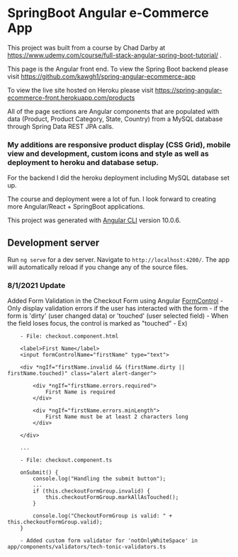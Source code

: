 # SpringBoot Angular e-Commerce App

This project was built from a course by Chad Darby at https://www.udemy.com/course/full-stack-angular-spring-boot-tutorial/ . 


This page is the Angular front end. To view the Spring Boot backend please visit https://github.com/kawgh1/spring-angular-ecommerce-app

To view the live site hosted on Heroku please visit https://spring-angular-ecommerce-front.herokuapp.com/products



All of the page sections are Angular components that are populated with data (Product, Product Category, State, Country) from a MySQL database through Spring Data REST JPA calls. 


### My additions are responsive product display (CSS Grid), mobile view and development, custom icons and style as well as deployment to heroku and database setup.


For the backend I did the heroku deployment including MySQL database set up.

The course and deployment were a lot of fun. I look forward to creating more Angular/React + SpringBoot applications.


This project was generated with [Angular CLI](https://github.com/angular/angular-cli) version 10.0.6.

## Development server

Run `ng serve` for a dev server. Navigate to `http://localhost:4200/`. The app will automatically reload if you change any of the source files.

### 8/1/2021 Update

Added Form Validation in the Checkout Form using Angular [FormControl](https://angular.io/api/forms/FormControl)
    - Only display validation errors if the user has interacted with the form - if the form is 'dirty' (user changed data) or 'touched' (user selected field)
    - When the field loses focus, the control is marked as "touched"
    - Ex)

        - File: checkout.component.html

        <label>First Name</label>
        <input formControlName="firstName" type="text">
        
        <div *ngIf="firstName.invalid && (firstName.dirty || firstName.touched)" class="alert alert-danger">

            <div *ngIf="firstName.errors.required"> 
                First Name is required 
            </div>

            <div *ngIf="firstName.errors.minLength"> 
                First Name must be at least 2 characters long 
            </div>

        </div>

        ...

        - File: checkout.component.ts

        onSubmit() {
            console.log("Handling the submit button");
            ...
            if (this.checkoutFormGroup.invalid) {
                this.checkoutFormGroup.markAllAsTouched();
            }

            console.log("CheckoutFormGroup is valid: " + this.checkoutFormGroup.valid);
        }

        - Added custom form validator for 'notOnlyWhiteSpace' in app/components/validators/tech-tonic-validators.ts
